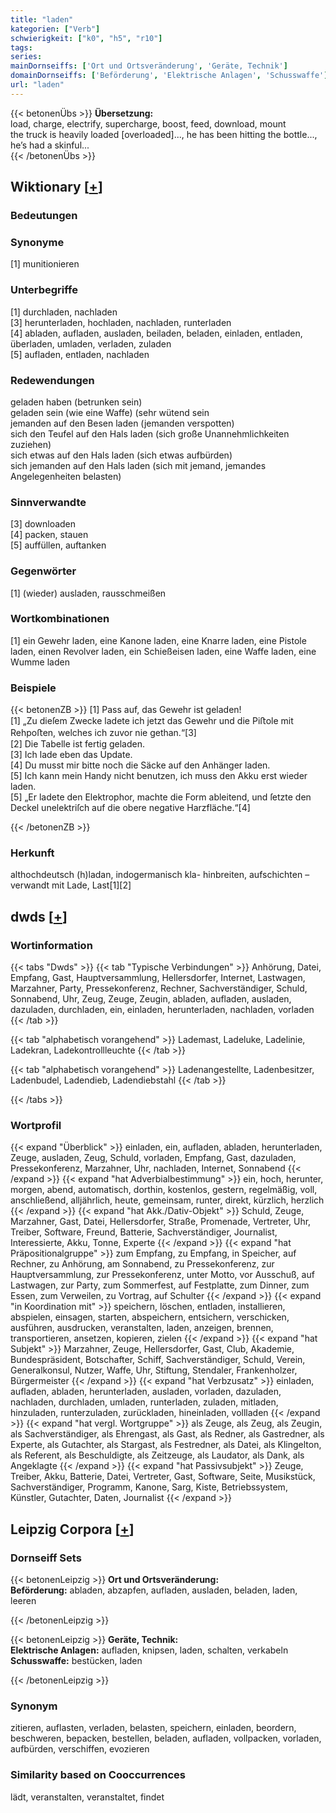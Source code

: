 ```yaml
---
title: "laden"
kategorien: ["Verb"]
schwierigkeit: ["k0", "h5", "r10"]
tags:
series:
mainDornseiffs: ['Ort und Ortsveränderung', 'Geräte, Technik']
domainDornseiffs: ['Beförderung', 'Elektrische Anlagen', 'Schusswaffe']
url: "laden"
---
```


{{< betonenÜbs >}}
**Übersetzung:**  
load, charge, electrify, supercharge, boost, feed, download, mount  
the truck is heavily loaded [overloaded]..., he has been hitting the bottle..., he’s had a skinful...  
{{< /betonenÜbs >}}

## Wiktionary [[+](https://de.wiktionary.org/wiki/laden)]

### Bedeutungen

### Synonyme
[1] munitionieren  

### Unterbegriffe
[1] durchladen, nachladen  
[3] herunterladen, hochladen, nachladen, runterladen  
[4] abladen, aufladen, ausladen, beiladen, beladen, einladen, entladen, überladen, umladen, verladen, zuladen  
[5] aufladen, entladen, nachladen  

### Redewendungen
geladen haben (betrunken sein)  
geladen sein (wie eine Waffe) (sehr wütend sein  
jemanden auf den Besen laden (jemanden verspotten)  
sich den Teufel auf den Hals laden (sich große Unannehmlichkeiten zuziehen)  
sich etwas auf den Hals laden (sich etwas aufbürden)  
sich jemanden auf den Hals laden (sich mit jemand, jemandes Angelegenheiten belasten)  

### Sinnverwandte
[3] downloaden  
[4] packen, stauen  
[5] auffüllen, auftanken  

### Gegenwörter
[1] (wieder) ausladen, rausschmeißen  

### Wortkombinationen
[1] ein Gewehr laden, eine Kanone laden, eine Knarre laden, eine Pistole laden, einen Revolver laden, ein Schießeisen laden, eine Waffe laden, eine Wumme laden  

### Beispiele
{{< betonenZB >}}
[1] Pass auf, das Gewehr ist geladen!  
[1] „Zu dieſem Zwecke ladete ich jetzt das Gewehr und die Piﬅole mit Rehpoﬅen, welches ich zuvor nie gethan.“[3]  
[2] Die Tabelle ist fertig geladen.  
[3] Ich lade eben das Update.  
[4] Du musst mir bitte noch die Säcke auf den Anhänger laden.  
[5] Ich kann mein Handy nicht benutzen, ich muss den Akku erst wieder laden.  
[5] „Er ladete den Elektrophor, machte die Form ableitend, und ſetzte den Deckel unelektriſch auf die obere negative Harzfläche.“[4]  

{{< /betonenZB >}}
### Herkunft
althochdeutsch (h)ladan, indogermanisch kla- hinbreiten, aufschichten – verwandt mit Lade, Last[1][2]  



## dwds [[+](https://www.dwds.de/wb/laden)]

### Wortinformation
{{< tabs "Dwds" >}}
{{< tab "Typische Verbindungen" >}}
Anhörung, Datei, Empfang, Gast, Hauptversammlung, Hellersdorfer, Internet, Lastwagen, Marzahner, Party, Pressekonferenz, Rechner, Sachverständiger, Schuld, Sonnabend, Uhr, Zeug, Zeuge, Zeugin, abladen, aufladen, ausladen, dazuladen, durchladen, ein, einladen, herunterladen, nachladen, vorladen
{{< /tab >}}

{{< tab "alphabetisch vorangehend" >}}
Lademast, Ladeluke, Ladelinie, Ladekran, Ladekontrollleuchte
{{< /tab >}}

{{< tab "alphabetisch vorangehend" >}}
Ladenangestellte, Ladenbesitzer, Ladenbudel, Ladendieb, Ladendiebstahl
{{< /tab >}}

{{< /tabs >}}

### Wortprofil
{{< expand "Überblick" >}} einladen, ein, aufladen, abladen, herunterladen, Zeuge, ausladen, Zeug, Schuld, vorladen, Empfang, Gast, dazuladen, Pressekonferenz, Marzahner, Uhr, nachladen, Internet, Sonnabend {{< /expand >}}
{{< expand "hat Adverbialbestimmung" >}} ein, hoch, herunter, morgen, abend, automatisch, dorthin, kostenlos, gestern, regelmäßig, voll, anschließend, alljährlich, heute, gemeinsam, runter, direkt, kürzlich, herzlich {{< /expand >}}
{{< expand "hat Akk./Dativ-Objekt" >}} Schuld, Zeuge, Marzahner, Gast, Datei, Hellersdorfer, Straße, Promenade, Vertreter, Uhr, Treiber, Software, Freund, Batterie, Sachverständiger, Journalist, Interessierte, Akku, Tonne, Experte {{< /expand >}}
{{< expand "hat Präpositionalgruppe" >}} zum Empfang, zu Empfang, in Speicher, auf Rechner, zu Anhörung, am Sonnabend, zu Pressekonferenz, zur Hauptversammlung, zur Pressekonferenz, unter Motto, vor Ausschuß, auf Lastwagen, zur Party, zum Sommerfest, auf Festplatte, zum Dinner, zum Essen, zum Verweilen, zu Vortrag, auf Schulter {{< /expand >}}
{{< expand "in Koordination mit" >}} speichern, löschen, entladen, installieren, abspielen, einsagen, starten, abspeichern, entsichern, verschicken, ausführen, ausdrucken, veranstalten, laden, anzeigen, brennen, transportieren, ansetzen, kopieren, zielen {{< /expand >}}
{{< expand "hat Subjekt" >}} Marzahner, Zeuge, Hellersdorfer, Gast, Club, Akademie, Bundespräsident, Botschafter, Schiff, Sachverständiger, Schuld, Verein, Generalkonsul, Nutzer, Waffe, Uhr, Stiftung, Stendaler, Frankenholzer, Bürgermeister {{< /expand >}}
{{< expand "hat Verbzusatz" >}} einladen, aufladen, abladen, herunterladen, ausladen, vorladen, dazuladen, nachladen, durchladen, umladen, runterladen, zuladen, mitladen, hinzuladen, runterzuladen, zurückladen, hineinladen, vollladen {{< /expand >}}
{{< expand "hat vergl. Wortgruppe" >}} als Zeuge, als Zeug, als Zeugin, als Sachverständiger, als Ehrengast, als Gast, als Redner, als Gastredner, als Experte, als Gutachter, als Stargast, als Festredner, als Datei, als Klingelton, als Referent, als Beschuldigte, als Zeitzeuge, als Laudator, als Dank, als Angeklagte {{< /expand >}}
{{< expand "hat Passivsubjekt" >}} Zeuge, Treiber, Akku, Batterie, Datei, Vertreter, Gast, Software, Seite, Musikstück, Sachverständiger, Programm, Kanone, Sarg, Kiste, Betriebssystem, Künstler, Gutachter, Daten, Journalist {{< /expand >}}

## Leipzig Corpora [[+](https://corpora.uni-leipzig.de/en/res?word=laden&corpusId=deu_newscrawl-public_2018)]

### Dornseiff Sets
{{< betonenLeipzig >}}
**Ort und Ortsveränderung:**  
**Beförderung:** abladen, abzapfen, aufladen, ausladen, beladen, laden, leeren  

{{< /betonenLeipzig >}}


{{< betonenLeipzig >}}
**Geräte, Technik:**  
**Elektrische Anlagen:** aufladen, knipsen, laden, schalten, verkabeln  
**Schusswaffe:** bestücken, laden  

{{< /betonenLeipzig >}}

### Synonym
zitieren, auflasten, verladen, belasten, speichern, einladen, beordern, beschweren, bepacken, bestellen, beladen, aufladen, vollpacken, vorladen, aufbürden, verschiffen, evozieren


### Similarity based on Cooccurrences
lädt, veranstalten, veranstaltet, findet

